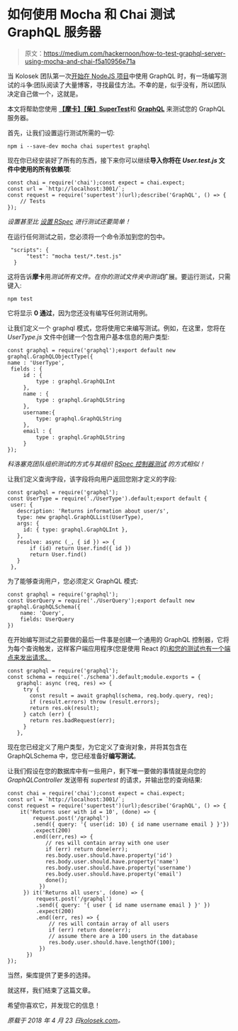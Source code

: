 # 如何使用 Mocha 和 Chai 测试 GraphQL 服务器

> 原文：<https://medium.com/hackernoon/how-to-test-graphql-server-using-mocha-and-chai-f5a10956e71a>

当 Kolosek 团队第一次[开始在 NodeJS 项目](https://kolosek.com/sails-graphql-guide/)中使用 GraphQL 时，有一场编写测试的斗争:团队阅读了大量博客，寻找最佳方法。不幸的是，似乎没有，所以团队决定自己做一个，这就是。

本文将帮助您使用 [**【摩卡】**](https://mochajs.org/#getting-started)[**【柴】**](http://chaijs.com/api/)[**SuperTest**](https://github.com/visionmedia/supertest)和 [**GraphQL**](http://graphql.org/graphql-js/) 来测试您的 GraphQL 服务器。

首先，让我们设置运行测试所需的一切:

```
npm i --save-dev mocha chai supertest graphql
```

现在你已经安装好了所有的东西，接下来你可以继续**导入你将在 *User.test.js* 文件中使用的所有依赖项**:

```
const chai = require('chai');const expect = chai.expect;
const url = `http://localhost:3001/`;
const request = require('supertest')(url);describe('GraphQL', () => {
    // Tests
});
```

*设置甚至比* [*设置 RSpec*](https://kolosek.com/rails-rspec-setup/) *进行测试还要简单！*

在运行任何测试之前，您必须将一个命令添加到您的包中。

```
 "scripts": {
      "test": "mocha test/*.test.js"
  }
```

这将告诉**摩卡**用*测试所有文件。在你的测试文件夹中测试*扩展。要运行测试，只需键入:

```
npm test
```

它将显示 **0 通过**，因为您还没有编写任何测试用例。

让我们定义一个 graphql 模式，您将使用它来编写测试。例如，在这里，您将在 *UserType.js* 文件中创建一个包含用户基本信息的用户类型:

```
const graphql = require('graphql');export default new graphql.GraphQLObjectType({
name : 'UserType',
 fields : {
     id : {
         type : graphql.GraphQLInt
     },
     name : {
         type : graphql.GraphQLString
     },
     username:{
         type: graphql.GraphQLString
     },
     email : {
         type : graphql.GraphQLString
     }
});
```

*科洛塞克团队组织测试的方式与其组织* [*RSpec 控制器测试*](https://kolosek.com/rspec-controller-test/) *的方式相似！*

让我们定义查询字段，该字段将向用户返回您刚才定义的字段:

```
const graphql = require('graphql');
const UserType = require('./UserType').default;export default {
 user: {
   description: 'Returns information about user/s',
   type: new graphql.GraphQLList(UserType),
   args: {
     id: { type: graphql.GraphQLInt },
   },
   resolve: async (_, { id }) => {
       if (id) return User.find({ id })
       return User.find()
   }
 },
```

为了能够查询用户，您必须定义 GraphQL 模式:

```
const graphql = require('graphql');
const UserQuery = require('./UserQuery');export default new graphql.GraphQLSchema({
    name: 'Query',
    fields: UserQuery
})
```

在开始编写测试之前要做的最后一件事是创建一个通用的 GraphQL 控制器，它将为每个查询触发，这样客户端应用程序(您是使用 React 的[)和您的测试也有一个端点来发出请求。](https://kolosek.com/react-first-steps/)

```
const graphql = require('graphql');
const schema = require('./schema').default;module.exports = {
   graphql: async (req, res) => {
     try {
       const result = await graphql(schema, req.body.query, req);
       if (result.errors) throw (result.errors);
       return res.ok(result);
     } catch (err) {
       return res.badRequest(err);
     }
   },
```

现在您已经定义了用户类型，为它定义了查询对象，并将其包含在 GraphQLSchema 中，您已经准备好**编写测试**。

让我们假设在您的数据库中有一些用户，剩下唯一要做的事情就是向您的 *GraphQLController* 发送带有 *supertest* 的请求，并输出您的查询结果:

```
const chai = require('chai');const expect = chai.expect;
const url = `http://localhost:3001/`;
const request = require('supertest')(url);describe('GraphQL', () => {
    it('Returns user with id = 10', (done) => {
        request.post('/graphql')
        .send({ query: '{ user(id: 10) { id name username email } }'})
        .expect(200)
        .end((err,res) => {
            // res will contain array with one user
            if (err) return done(err);
            res.body.user.should.have.property('id')
            res.body.user.should.have.property('name')
            res.body.user.should.have.property('username')
            res.body.user.should.have.property('email')
            done();
          })
     }) it('Returns all users', (done) => {
         request.post('/graphql')
         .send({ query: '{ user { id name username email } }' })
         .expect(200)
         .end((err, res) => {
             // res will contain array of all users
             if (err) return done(err);
             // assume there are a 100 users in the database
             res.body.user.should.have.lengthOf(100);
          })
      })
});
```

当然，柴库提供了更多的选择。

就这样，我们结束了这篇文章。

希望你喜欢它，并发现它的信息！

*原载于 2018 年 4 月 23 日*[*kolosek.com*](https://kolosek.com/testing-graphql-server/?utm_source=hn)*。*